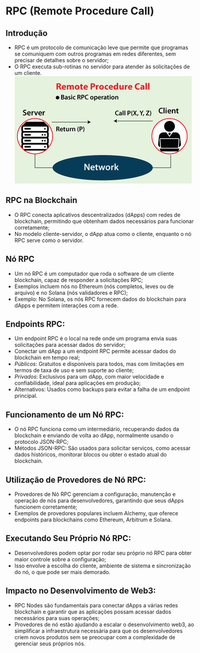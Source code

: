 # RPC (Remote Procedure Call)

## Introdução
- RPC é um protocolo de comunicação leve que permite que programas se comuniquem com outros programas em redes diferentes, sem precisar de detalhes sobre o servidor;
- O RPC executa sub-rotinas no servidor para atender às solicitações de um cliente.
![remote procedure call](./remote-procedure-call.png)

## RPC na Blockchain
- O RPC conecta aplicativos descentralizados (dApps) com redes de blockchain, permitindo que obtenham dados necessários para funcionar corretamente;
- No modelo cliente-servidor, o dApp atua como o cliente, enquanto o nó RPC serve como o servidor.

## Nó RPC
- Um nó RPC é um computador que roda o software de um cliente blockchain, capaz de responder a solicitações RPC;
- Exemplos incluem nós no Ethereum (nós completos, leves ou de arquivo) e no Solana (nós validadores e RPC);
- Exemplo: No Solana, os nós RPC fornecem dados do blockchain para dApps e permitem interações com a rede.

## Endpoints RPC:
- Um endpoint RPC é o local na rede onde um programa envia suas solicitações para acessar dados do servidor;
- Conectar um dApp a um endpoint RPC permite acessar dados do blockchain em tempo real;
- *Públicos*: Gratuitos e disponíveis para todos, mas com limitações em termos de taxa de uso e sem suporte ao cliente;
- *Privados*: Exclusivos para um dApp, com maior velocidade e confiabilidade, ideal para aplicações em produção;
- Alternativos: Usados como backups para evitar a falha de um endpoint principal.

## Funcionamento de um Nó RPC:
- O nó RPC funciona como um intermediário, recuperando dados da blockchain e enviando de volta ao dApp, normalmente usando o protocolo JSON-RPC;
- Métodos JSON-RPC: São usados para solicitar serviços, como acessar dados históricos, monitorar blocos ou obter o estado atual do blockchain.

## Utilização de Provedores de Nó RPC:
- Provedores de Nó RPC gerenciam a configuração, manutenção e operação de nós para desenvolvedores, garantindo que seus dApps funcionem corretamente;
- Exemplos de provedores populares incluem Alchemy, que oferece endpoints para blockchains como Ethereum, Arbitrum e Solana.

## Executando Seu Próprio Nó RPC:
- Desenvolvedores podem optar por rodar seu próprio nó RPC para obter maior controle sobre a configuração;
- Isso envolve a escolha do cliente, ambiente de sistema e sincronização do nó, o que pode ser mais demorado.

## Impacto no Desenvolvimento de Web3:
- RPC Nodes são fundamentais para conectar dApps a várias redes blockchain e garantir que as aplicações possam acessar dados necessários para suas operações;
- Provedores de nó estão ajudando a escalar o desenvolvimento web3, ao simplificar a infraestrutura necessária para que os desenvolvedores criem novos produtos sem se preocupar com a complexidade de gerenciar seus próprios nós.
